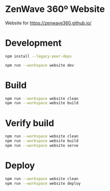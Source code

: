 # ZenWave 360º Website

Website for https://zenwave360.github.io/

# Development

```bash
npm install --legacy-peer-deps
```

```bash
npm run --workspace website dev
```

# Build

```bash
npm run --workspace website clean
npm run --workspace website build
```

# Verify build

```bash
npm run --workspace website clean
npm run --workspace website build
npm run --workspace website serve
```

# Deploy

```bash
npm run --workspace website clean
npm run --workspace website deploy
```
